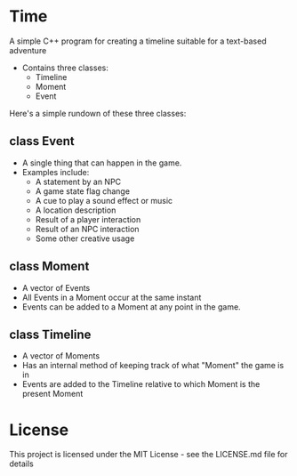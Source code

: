 # Time
A simple C++ program for creating a timeline suitable for a text-based adventure
* Contains three classes: 
  - Timeline
  - Moment
  - Event

Here's a simple rundown of these three classes:

## class Event
* A single thing that can happen in the game.
* Examples include:
  - A statement by an NPC
  - A game state flag change
  - A cue to play a sound effect or music
  - A location description
  - Result of a player interaction
  - Result of an NPC interaction
  - Some other creative usage

## class Moment
* A vector of Events
* All Events in a Moment occur at the same instant
* Events can be added to a Moment at any point in the game.

## class Timeline
* A vector of Moments
* Has an internal method of keeping track of what "Moment" the game is in
* Events are added to the Timeline relative to which Moment is the present Moment

# License
This project is licensed under the MIT License - see the LICENSE.md file for details
